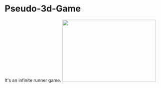 # Pseudo-3d-Game
It's an infinite runner game.
<img src="https://github.com/mandeepkhatry/Pseudo-3d-Game/blob/master/bin/Debug/intro.png" height="200" width="300">
